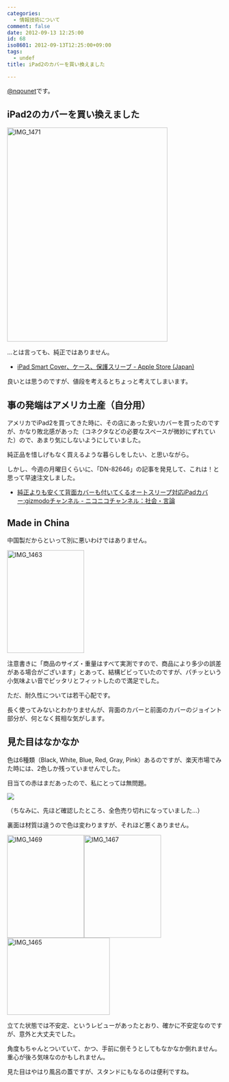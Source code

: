 ```yaml
---
categories:
  - 情報技術について
comment: false
date: 2012-09-13 12:25:00
id: 68
iso8601: 2012-09-13T12:25:00+09:00
tags:
  - undef
title: iPad2のカバーを買い換えました

---
```


<p><a href="https://twitter.com/nqounet">@nqounet</a>です。</p> <h2>iPad2のカバーを買い換えました</h2> <p><a href="http://www.flickr.com/photos/33967289@N07/7981296546/" title="IMG_1471 by nqou.net, on Flickr"><img src="http://farm9.staticflickr.com/8032/7981296546_2238c8f377.jpg" width="375" height="500" alt="IMG_1471"></a></p> <p>…とは言っても、純正ではありません。</p> <ul><li><a href="http://store.apple.com/jp/ipad/ipad-accessories/cases">iPad Smart Cover、ケース、保護スリーブ - Apple Store (Japan)</a></li></ul><p>良いとは思うのですが、値段を考えるとちょっと考えてしまいます。</p> <h2>事の発端はアメリカ土産（自分用）</h2> <p>アメリカでiPad2を買ってきた時に、その店にあった安いカバーを買ったのですが、かなり敗北感があった（コネクタなどの必要なスペースが微妙にずれていた）ので、あまり気にしないようにしていました。</p> <p>純正品を惜しげもなく買えるような暮らしをしたい、と思いながら。</p> <p>しかし、今週の月曜日くらいに、「DN-82646」の記事を発見して、これは！と思って早速注文しました。</p> <ul><li><a href="http://ch.nicovideo.jp/gizmodo/blomaga/ar5448">純正よりも安くて背面カバーも付いてくるオートスリープ対応iPadカバー:gizmodoチャンネル - ニコニコチャンネル：社会・言論</a></li></ul><h2>Made in China</h2> <p>中国製だからといって別に悪いわけではありません。</p> <p><a href="http://www.flickr.com/photos/33967289@N07/7981295465/" title="IMG_1463 by nqou.net, on Flickr"><img src="http://farm9.staticflickr.com/8448/7981295465_6acacdb9d6_m.jpg" width="180" height="240" alt="IMG_1463"></a></p> <p>注意書きに「商品のサイズ・重量はすべて実測ですので、商品により多少の誤差がある場合がございます」とあって、結構ビビっていたのですが、パチッという小気味よい音でピッタリとフィットしたので満足でした。</p> <p>ただ、耐久性については若干心配です。</p> <p>長く使ってみないとわかりませんが、背面のカバーと前面のカバーのジョイント部分が、何となく貧相な気がします。</p> <h2>見た目はなかなか</h2> <p>色は6種類（Black, White, Blue, Red, Gray, Pink）あるのですが、楽天市場でみた時には、2色しか残っていませんでした。</p> <p>目当ての赤はまだあったので、私にとっては無問題。</p> <p><a href="http://item.rakuten.co.jp/donya/mt2012090311/?scid=af_pc_ich_link_img&amp;sc2id=269008145" target="_blank"><img src="http://thumbnail.image.rakuten.co.jp/@0_mall/donya/cabinet/item17/mt2012090311-0.jpg?_ex=240x240" border="0"></a></p> <p>（ちなみに、先ほど確認したところ、全色売り切れになっていました…）</p> <p>裏面は材質は違うので色は変わりますが、それほど悪くありません。</p> <p><a href="http://www.flickr.com/photos/33967289@N07/7981296606/" title="IMG_1469 by nqou.net, on Flickr"><img src="http://farm9.staticflickr.com/8031/7981296606_cf26dd3d7d_m.jpg" width="180" height="240" alt="IMG_1469"></a><a href="http://www.flickr.com/photos/33967289@N07/7981296704/" title="IMG_1467 by nqou.net, on Flickr"><img src="http://farm9.staticflickr.com/8031/7981296704_1dddc3f3de_m.jpg" width="180" height="240" alt="IMG_1467"></a><a href="http://www.flickr.com/photos/33967289@N07/7981296868/" title="IMG_1465 by nqou.net, on Flickr"><img src="http://farm9.staticflickr.com/8301/7981296868_7f4343a39b_m.jpg" width="240" height="180" alt="IMG_1465"></a></p> <p>立てた状態では不安定、というレビューがあったとおり、確かに不安定なのですが、意外と大丈夫でした。</p> <p>角度もちゃんとついていて、かつ、手前に倒そうとしてもなかなか倒れません。重心が後ろ気味なのかもしれません。</p> <p>見た目はやはり風呂の蓋ですが、スタンドにもなるのは便利ですね。</p>    	